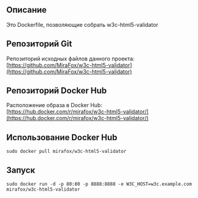 ## Описание

Это Dockerfile, позволяющие собрать w3c-html5-validator

## Репозиторий Git

Репозиторий исходных файлов данного проекта: [https://github.com/MiraFox/w3c-html5-validator](https://github.com/MiraFox/w3c-html5-validator)

## Репозиторий Docker Hub

Расположение образа в Docker Hub: [https://hub.docker.com/r/mirafox/w3c-html5-validator/](https://hub.docker.com/r/mirafox/w3c-html5-validator/)

## Использование Docker Hub

```
sudo docker pull mirafox/w3c-html5-validator
```

## Запуск

```
sudo docker run -d -p 80:80 -p 8888:8888 -e W3C_HOST=w3c.example.com mirafox/w3c-html5-validator
```
